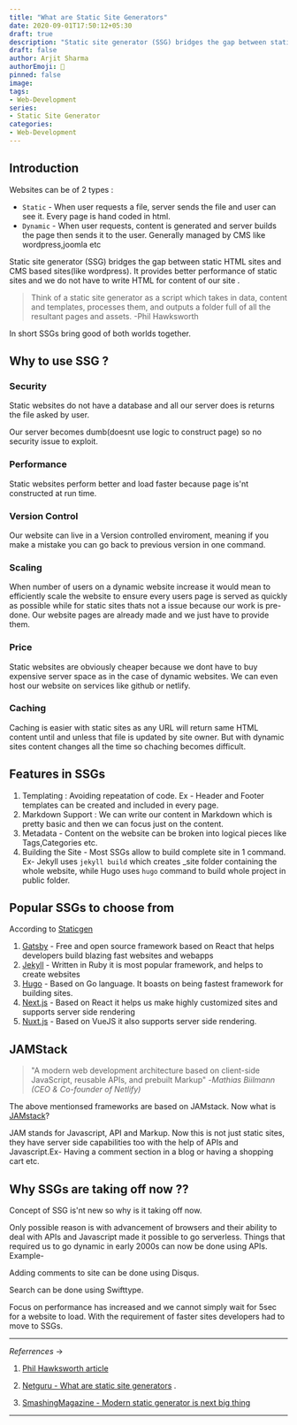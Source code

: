 ```yaml
---
title: "What are Static Site Generators"
date: 2020-09-01T17:50:12+05:30
draft: true
description: "Static site generator (SSG) bridges the gap between static HTML sites and CMS based sites(like wordpress). It provides better performance of static sites and we do not have to write HTML for content of our site."
draft: false
author: Arjit Sharma
authorEmoji: 🤖
pinned: false
image: 
tags:
- Web-Development
series:
- Static Site Generator
categories:
- Web-Development
---
```


## Introduction

Websites can be of 2 types :

- `Static` - When user requests a file, server sends the file and user can see it. Every page is hand coded in html.
- `Dynamic` - When user requests, content is generated and server builds the page then sends it to the user. Generally managed by CMS like wordpress,joomla etc

Static site generator (SSG) bridges the gap between static HTML sites and CMS based sites(like wordpress). It provides better performance of static sites and we do not have to write HTML for content of our site .

> Think of a static site generator as a script which takes in data, content and templates, processes them, and outputs a folder full of all the resultant pages and assets. 
> -Phil Hawksworth

In short SSGs bring good of both worlds together.

## Why to use SSG ?

### Security

Static websites do not have a database and all our server does is returns the file asked by user.

Our server becomes dumb(doesnt use logic to construct page) so no security issue to exploit.

### Performance

Static websites perform better and load faster because page is'nt constructed at run time.

### Version Control

Our website can live in a Version controlled enviroment, meaning if you make a mistake you can go back to previous version in one command.

### Scaling

When number of users on a dynamic website increase it would mean to efficiently scale the website to ensure every users page is served as quickly as possible while for static sites thats not a issue because our work is pre-done. Our website pages are already made and we just have to provide them.

### Price

Static websites are obviously cheaper because we dont have to buy expensive server space as in the case of dynamic websites. We can even host our website on services like github or netlify.

### Caching

Caching  is easier with static sites as any URL will return same HTML content until and unless that file is updated by site owner. But with dynamic sites content changes all the time so chaching becomes difficult.


## Features in SSGs

1. Templating : Avoiding repeatation of code. Ex - Header and Footer templates can be created and included in every page.
2. Markdown Support : We can write our content in Markdown which is pretty basic and then we can focus just on the content.
3. Metadata - Content on the website can be broken into logical pieces like Tags,Categories etc.
4. Building the Site - Most SSGs allow to build complete site in 1 command. Ex- Jekyll uses `jekyll build` which creates _site folder containing the whole website, while Hugo uses `hugo` command to build whole project in public folder.


## Popular SSGs to choose from

According to [Staticgen](https://www.staticgen.com/)

1. [Gatsby](https://www.gatsbyjs.org/) - Free and open source framework based on React that helps developers build blazing fast websites and webapps
2. [Jekyll](https://jekyllrb.com/) - Written in Ruby it is most popular framework, and helps to create websites 
3. [Hugo](https://gohugo.io/) - Based on Go language. It boasts on being fastest framework for building sites.
4. [Next.js](https://nextjs.org/) - Based on React it helps us make highly customized sites and supports server side rendering
5. [Nuxt.js](https://nuxtjs.org/) - Based on VueJS it also supports server side rendering.


## JAMStack

> "A modern web development architecture based on client-side JavaScript, reusable APIs, and prebuilt Markup"
> -<cite>Mathias Biilmann (CEO & Co-founder of Netlify)</cite>

The above mentionsed frameworks are based on JAMstack. Now what is [JAMstack](https://jamstack.org/)?

JAM stands for Javascript, API and Markup.
Now this is not just static sites, they have server side capabilities too with the help of APIs and Javascript.Ex- Having a comment section in a blog or having a shopping cart etc.


## Why SSGs are taking off now ??

Concept of SSG is'nt new so why is it taking off now.

Only possible reason is with advancement of browsers and their ability to deal with APIs and Javascript made it possible to go serverless. Things that required us to go dynamic in early 2000s can now be done using APIs. Example-

Adding comments to site can be done using Disqus.

Search can be done using Swifttype.

Focus on performance has increased and we cannot simply wait for 5sec for a website to load. With the requirement of faster sites  developers had to move to SSGs.

---
_Referrences_ &rarr;

1. [Phil Hawksworth article](https://www.netlify.com/blog/2020/04/14/what-is-a-static-site-generator-and-3-ways-to-find-the-best-one/)

2. [Netguru - What are static site generators](https://www.netguru.com/blog/what-are-static-site-generators#:~:text=A%20static%20site%20generator%20is,easy%20to%20consume%2C%20such%20as%20) .

3. [SmashingMagazine - Modern static generator is next big thing](https://www.smashingmagazine.com/2015/11/modern-static-website-generators-next-big-thing/)

---